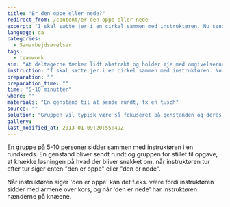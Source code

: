 ```yaml
---
title: "Er den oppe eller nede?"
redirect_from: /content/er-den-oppe-eller-nede
excerpt: "I skal sætte jer i en cirkel sammen med instruktøren. Nu sender instruktøren en genstand rundt. Hver gang genstanden skifter hænder, siger instruktøren enten _Den er oppe_ eller _Den er nede_. Jeres opgave er at gætte, hvad der bliver snakket om."
language: da
categories: 
  - Samarbejdsøvelser
tags: 
  - teamwork
aim: "At deltagerne tænker lidt abstrakt og holder øje med omgivelserne."
instruction: "I skal sætte jer i en cirkel sammen med instruktøren. Nu sender instruktøren en genstand rundt. Hver gang genstanden skifter hænder, siger instruktøren enten _Den er oppe_ eller _Den er nede_. Jeres opgave er at gætte, hvad der bliver snakket om."
preparation: ""
preparation_time: ""
time: "5-10 minutter"
where: ""
materials: "En genstand til at sende rundt, fx en tusch"
source: ""
solution: "Gruppen vil typisk være så fokuseret på genstanden og deres egne hænder, som de tror er det, der enten er oppe eller nede, at de ikke lægger mærke til armene på instruktøreren."
gallery:
last_modified_at: 2013-01-09T20:55:49Z
---
```

En gruppe på 5-10 personer sidder sammen med instruktøren i en rundkreds. En genstand bliver sendt rundt og gruppen for stillet til opgave, at knække løsningen på hvad der bliver snakket om, når instruktøren tur efter tur siger enten "den er oppe" eller "den er nede".

Når instruktøren siger 'den er oppe' kan det f.eks. være fordi instruktøren sidder med armene over kors, og når 'den er nede' har instruktøren hænderne på knæene.
